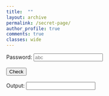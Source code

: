 ```yaml
---
title:  ""
layout: archive
permalink: /secret-page/
author_profile: true
comments: true
classes: wide
---
```


<html>
  
<head>
    <title>validate password</title>
    <script type="text/javascript">
        function test_str() {
            var res;
            var str =
                document.getElementById("t1").value;
            if (str.match("taylor"))
                res = "TRUE";
                location.href = 'https://justinkleidermacher.com/secret-page/easter';
            else
                res = "FALSE (hint: Anagram On About Me Page)";
            document.getElementById("t2").value = res;
        }
    </script>
</head>
  
<body>
    <p>
        Password:
        <input type="text" 
               placeholder="abc"
               id="t1" />
        <br/>
        <br/>
        <input type="button"
               value="Check" 
               onclick="test_str()" />
        <br/>
        <br/> Output:
        <input type="text" 
               id="t2"
               readonly/>
    </p>
</body>
  
</html>